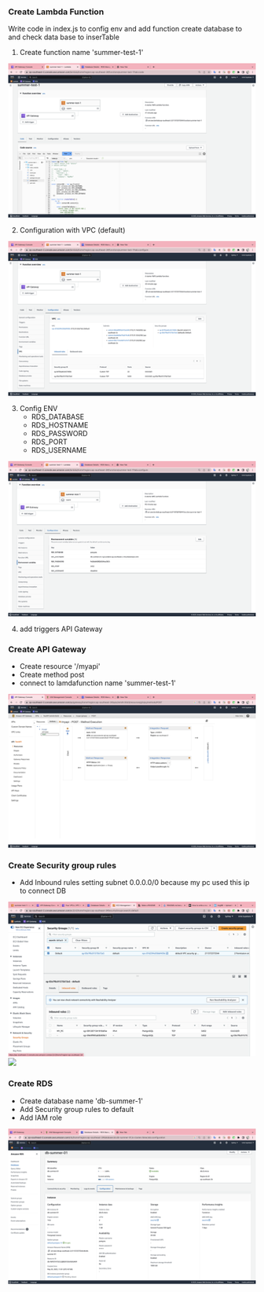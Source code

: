 ### Create Lambda Function

Write code in index.js to config env and add function create database to and check data base to inserTable

1. Create function name 'summer-test-1'
<img src="image/AWSlambda.png">

2. Configuration with VPC (default)
<img src="image/VpcLambda.png">

3. Config ENV 
     * RDS_DATABASE
     * RDS_HOSTNAME
     * RDS_PASSWORD
     * RDS_PORT
     * RDS_USERNAME	
<img src="image/ConfigLambda.png">

4. add triggers API Gateway


### Create API Gateway
* Create resource '/myapi'
* Create method post
* connect to lamdafunction name 'summer-test-1'
<img src="image/APIGateway.png">

### Create Security group rules
* Add Inbound rules setting subnet 0.0.0.0/0 because my pc used this ip to connect DB
<img src="image/SecurityGroups.png">
<img src="image/YourVPC.png">

### Create RDS

* Create database name 'db-summer-1'
* Add Security group rules to default 
* Add IAM role

<img src="image/ConfigRDS.png">